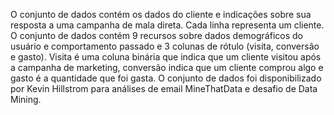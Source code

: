 O conjunto de dados contém os dados do cliente e indicações sobre sua resposta a uma campanha de mala direta. Cada linha representa um cliente. O conjunto de dados contém 9 recursos sobre dados demográficos do usuário e comportamento passado e 3 colunas de rótulo (visita, conversão e gasto). Visita é uma coluna binária que indica que um cliente visitou após a campanha de marketing, conversão indica que um cliente comprou algo e gasto é a quantidade que foi gasta. O conjunto de dados foi disponibilizado por Kevin Hillstrom para análises de email MineThatData e desafio de Data Mining.

<!---HONumber=58_postMigration-->